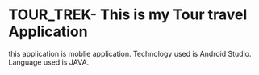 # TOUR_TREK- This is my Tour travel Application
this application is moblie application.
Technology used is Android Studio.
Language used is JAVA.
